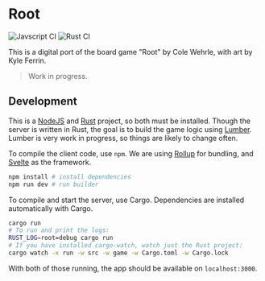 # Root

![Javscript CI](https://github.com/foxfriends/root/workflows/Javscript%20CI/badge.svg)
![Rust CI](https://github.com/foxfriends/root/workflows/Rust%20CI/badge.svg)

This is a digital port of the board game "Root" by Cole Wehrle, with art by Kyle Ferrin.

> Work in progress.

## Development

This is a [NodeJS](https://nodejs.org/en/) and [Rust](https://rustup.rs/) project, so both must be installed.
Though the server is written in Rust, the goal is to build the game logic using [Lumber](https://github.com/foxfriends/lumber).
Lumber is very work in progress, so things are likely to change often.

To compile the client code, use `npm`. We are using [Rollup](https://rollupjs.org/) for bundling, 
and [Svelte](https://svelte.dev/) as the framework.

```sh
npm install # install dependencies
npm run dev # run builder
```

To compile and start the server, use Cargo. Dependencies are installed automatically with Cargo.

```sh
cargo run
# To run and print the logs:
RUST_LOG=root=debug cargo run
# If you have installed cargo-watch, watch just the Rust project:
cargo watch -x run -w src -w game -w Cargo.toml -w Cargo.lock
```

With both of those running, the app should be available on `localhost:3000`.
